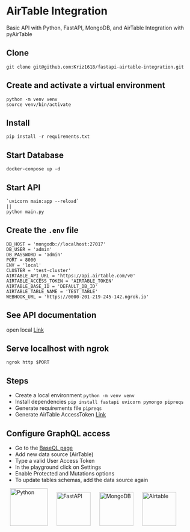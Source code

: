 # AirTable Integration
Basic API with Python, FastAPI, MongoDB, and AirTable Integration with pyAirTable

## Clone
	git clone git@github.com:Kriz1618/fastapi-airtable-integration.git

## Create and activate a virtual environment
```
python -m venv venv
source venv/bin/activate
```
## Install
	pip install -r requirements.txt

## Start Database
	docker-compose up -d

## Start API
	`uvicorn main:app --reload`
	||
	python main.py

## Create the `.env` file
	
	DB_HOST = 'mongodb://localhost:27017'
	DB_USER = 'admin'
	DB_PASSWORD = 'admin'
	PORT = 8000
	ENV = 'local'
	CLUSTER = 'test-cluster'
	AIRTABLE_API_URL = 'https://api.airtable.com/v0'
	AIRTABLE_ACCESS_TOKEN = 'AIRTABLE_TOKEN'
	AIRTABLE_BASE_ID = 'DEFAULT_DB_ID'
	AIRTABLE_TABLE_NAME = 'TEST_TABLE'
	WEBHOOK_URL = 'https://0000-201-219-245-142.ngrok.io'
	

## See API documentation
open local [Link]('http://localhost:8000/docs')

## Serve localhost with ngrok
`ngrok http $PORT`

## Steps
* Create a local environment `python -m venv venv`
* Install dependencies `pip install fastapi uvicorn pymongo pipreqs`
* Generate requirements file `pipreqs`
* Generate AirTable AccessToken [Link](https://airtable.com/create/tokens)


## Configure GraphQL access
* Go to the [BaseQL page](https://app.baseql.com/)
* Add new data source (AirTable)
* Type a valid User Access Token
* In the playground click on Settings
* Enable Protected and Mutations options
* To update tables schemas, add the data source again



<p>
    <img src="https://freepngimg.com/thumb/python_logo/6-2-python-logo-free-png-image.png" width="100"  alt="Python" hspace="10" >
    <img src="https://cdn.worldvectorlogo.com/logos/fastapi-1.svg" width="90" alt="FastAPI" hspace="10" >
    <img src="https://gcollazo.github.io/mongodbapp/assets/img/icon.png" width="90" alt="MongoDB" hspace="10" >
    <img src="https://i0.wp.com/alphalionlogistics.com/wp-content/uploads/2022/08/airtable-logo.png?fit=300%2C300&ssl=1" width="90" alt="Airtable" hspace="10" >
</p>
